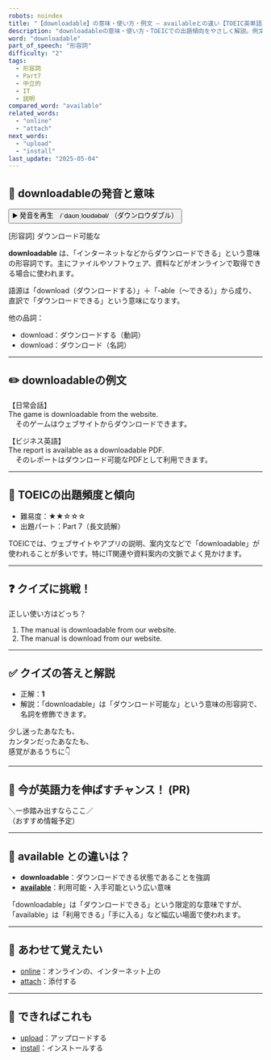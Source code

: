 ```yaml
---
robots: noindex
title: "【downloadable】の意味・使い方・例文 ― availableとの違い【TOEIC英単語】"
description: "downloadableの意味・使い方・TOEICでの出題傾向をやさしく解説。例文・クイズ付きでavailableとの違いもわかりやすく学べます。"
word: "downloadable"
part_of_speech: "形容詞"
difficulty: "2"
tags:
  - 形容詞
  - Part7
  - 中立的
  - IT
  - 説明
compared_word: "available"
related_words:
  - "online"
  - "attach"
next_words:
  - "upload"
  - "install"
last_update: "2025-05-04"
---
```


## 🔰 downloadableの発音と意味

<button class="play-audio" onclick="playTTS('downloadable')">
  <span class="play-audio-main">
    ▶️ 発音を再生　/ˈdaʊnˌloʊdəbəl/
  </span>
  <span class="play-audio-sub">
    （ダウンロウダブル）
  </span>
</button>

[形容詞] ダウンロード可能な

**downloadable** は、「インターネットなどからダウンロードできる」という意味の形容詞です。主にファイルやソフトウェア、資料などがオンラインで取得できる場合に使われます。

語源は「download（ダウンロードする）」＋「-able（～できる）」から成り、直訳で「ダウンロードできる」という意味になります。

他の品詞：  
- download：ダウンロードする（動詞）
- download：ダウンロード（名詞）

---

## ✏️ downloadableの例文

【日常会話】  
The game is downloadable from the website.  
　そのゲームはウェブサイトからダウンロードできます。

【ビジネス英語】  
The report is available as a downloadable PDF.  
　そのレポートはダウンロード可能なPDFとして利用できます。

---

## 🎯 TOEICの出題頻度と傾向

- 難易度：★★☆☆☆
- 出題パート：Part 7（長文読解）

TOEICでは、ウェブサイトやアプリの説明、案内文などで「downloadable」が使われることが多いです。特にIT関連や資料案内の文脈でよく見かけます。

---

## ❓ クイズに挑戦！

正しい使い方はどっち？

1. The manual is downloadable from our website.  
2. The manual is download from our website.

---

## ✅ クイズの答えと解説

- 正解：**1**
- 解説：「downloadable」は「ダウンロード可能な」という意味の形容詞で、名詞を修飾できます。

少し迷ったあなたも、  
カンタンだったあなたも、  
感覚があるうちに👇️

---

## 🚀 今が英語力を伸ばすチャンス！ (PR)

<div class="info-center">
＼一歩踏み出すならここ／<br>  
（おすすめ情報予定）
</div>

---

## 🤔  available との違いは？

- **downloadable**：ダウンロードできる状態であることを強調
- **[available](/word/available/)**：利用可能・入手可能という広い意味

「downloadable」は「ダウンロードできる」という限定的な意味ですが、「available」は「利用できる」「手に入る」など幅広い場面で使われます。

---

## 🧩 あわせて覚えたい

- [online](/word/online/)：オンラインの、インターネット上の
- [attach](/word/attach/)：添付する

---

## 📖 できればこれも

- [upload](/word/upload/)：アップロードする
- [install](/word/install/)：インストールする

<!-- cvid: aid25_bid20 -->
